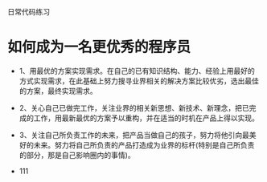 日常代码练习


# 如何成为一名更优秀的程序员

- 1、用最优的方案实现需求。在自己的已有知识结构、能力、经验上用最好的方式实现需求，在此基础上努力搜寻业界相关的解决方案比较优劣，选出最佳的方案，最终实现需求。

- 2、关心自己已做完工作，关注业界的相关新思想、新技术、新理念，把已完成的工作，用最新最优的方案予以重构，并在适当的时机在产品上得以实现。

- 3、关注自己所负责工作的未来，把产品当做自己的孩子，努力将他引向最美好的未来。努力将自己所负责的产品打造成为业界的标杆(特别是自己所负责的部分，那是自己影响圈内的事情)。


<ul>
 <li>111</li>
</ul>